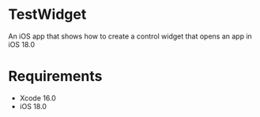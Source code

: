 # TestWidget
An iOS app that shows how to create a control widget that opens an app in iOS 18.0


# Requirements
- Xcode 16.0
- iOS 18.0
